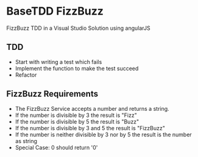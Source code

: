 # BaseTDD FizzBuzz
FizzBuzz TDD in a Visual Studio Solution using angularJS

## TDD
* Start with writing a test which fails
* Implement the function to make the test succeed
* Refactor

## FizzBuzz Requirements
* The FizzBuzz Service accepts a number and returns a string.
* If the number is divisible by 3 the result is "Fizz"
* If the number is divisible by 5 the result is "Buzz"
* If the number is divisible by 3 and 5 the result is "FizzBuzz"
* If the number is neither divisible by 3 nor by 5 the result is the number as string
* Special Case: 0 should return '0'
